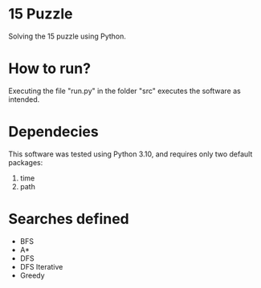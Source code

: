 # 15 Puzzle
Solving the 15 puzzle using Python.

# How to run?
Executing the file "run.py" in the folder "src" executes the software as intended.

# Dependecies
This software was tested using Python 3.10, and requires only two default packages:
1. time
2. path

# Searches defined
* BFS
* A*
* DFS
* DFS Iterative
* Greedy



